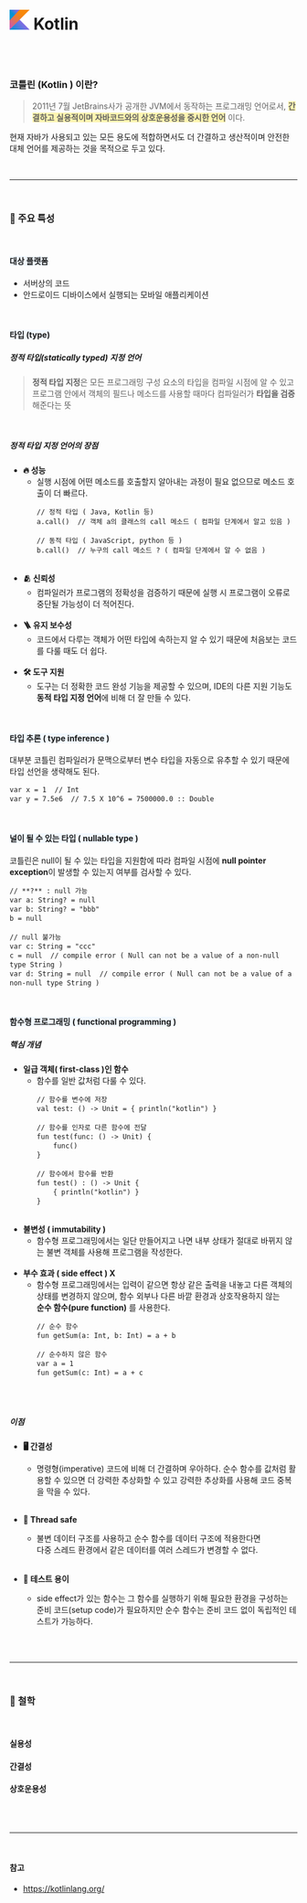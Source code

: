 # <img src = "/Kotlin/img/kotlin_icon.png" width=35> Kotlin
<br><br>

### 코틀린 (Kotlin ) 이란?
> 2011년 7월 JetBrains사가 공개한 JVM에서 동작하는 프로그래밍 언어로서, <span style = 'background-color: #fff5b1'>
**간결하고 실용적이며 자바코드와의 상호운용성을 중시한 언어**</span> 이다.

현재 자바가 사용되고 있는 모든 용도에 적합하면서도 더 간결하고 생산적이며 안전한 대체 언어를 제공하는 것을 목적으로 두고 있다.

<br>

- - -
<br>

### 🎈 주요 특성
<br>

#### <span style = 'background-color: #f1f8ff'>대상 플랫폼

- 서버상의 코드
- 안드로이드 디바이스에서 실행되는 모바일 애플리케이션

<br>

#### <span style = 'background-color: #f1f8ff'>타입 (type)
##### 정적 타입(statically typed) 지정 언어
> **정적 타입 지정**은 모든 프로그래밍 구성 요소의 타입을 컴파일 시점에 알 수 있고 프로그램 안에서 객체의 필드나 메소드를 사용할 때마다 컴파일러가 **타입을 검증** 해준다는 뜻

<br>

##### 정적 타입 지정 언어의 장점
- **🔥 성능**
  - 실행 시점에 어떤 메소드를 호출할지 알아내는 과정이 필요 없으므로 메소드 호출이 더 빠르다.
    ```
    // 정적 타입 ( Java, Kotlin 등)
    a.call()  // 객체 a의 클래스의 call 메소드 ( 컴파일 단계에서 알고 있음 ) 
    
    // 동적 타입 ( JavaScript, python 등 ) 
    b.call()  // 누구의 call 메소드 ? ( 컴파일 단계에서 알 수 없음 ) 
    ```
    <br>
- **🫂 신뢰성**
  - 컴파일러가 프로그램의 정확성을 검증하기 때문에 실행 시 프로그램이 오류로 중단될 가능성이 더 적어진다.
  <br>
- **🪜 유지 보수성**
  - 코드에서 다루는 객체가 어떤 타입에 속하는지 알 수 있기 때문에 처음보는 코드를 다룰 때도 더 쉽다.
  <br>
- **🛠️ 도구 지원**
  - 도구는 더 정확한 코드 완성 기능을 제공할 수 있으며, IDE의 다른 지원 기능도 **동적 타입 지정 언어**에 비해 더 잘 만들 수 있다.

<br>

#### <span style = 'background-color: #f1f8ff'>타입 추론 ( type inference )
대부분 코틀린 컴파일러가 문맥으로부터 변수 타입을 자동으로 유추할 수 있기 때문에 타입 선언을 생략해도 된다.
```
var x = 1  // Int
var y = 7.5e6  // 7.5 X 10^6 = 7500000.0 :: Double
```
<br>

#### <span style = 'background-color: #f1f8ff'>널이 될 수 있는 타입 ( nullable type )
코틀린은 null이 될 수 있는 타입을 지원함에 따라 컴파일 시점에 **null pointer exception**이 발생할 수 있는지 여부를 검사할 수 있다.
```
// **?** : null 가능
var a: String? = null
var b: String? = "bbb"
b = null

// null 불가능
var c: String = "ccc"
c = null  // compile error ( Null can not be a value of a non-null type String )
var d: String = null  // compile error ( Null can not be a value of a non-null type String )
```
<br>

#### <span style = 'background-color: #f1f8ff'>함수형 프로그래밍 ( functional programming )
##### 핵심 개념
- **일급 객체( first-class )인 함수**
  - 함수를 일반 값처럼 다룰 수 있다.
    ```
    // 함수를 변수에 저장
    val test: () -> Unit = { println("kotlin") }

    // 함수를 인자로 다른 함수에 전달
    fun test(func: () -> Unit) {
        func()
    }

    // 함수에서 함수를 반환
    fun test() : () -> Unit {
	    { println("kotlin") }
    }
    ```
    <br>
- **불변성 ( immutability )**
  - 함수형 프로그래밍에서는 일단 만들어지고 나면 내부 상태가 절대로 바뀌지 않는 불변 객체를 사용해 프로그램을 작성한다.
  <br>
- **부수 효과 ( side effect ) X**
  - 함수형 프로그래밍에서는 입력이 같으면 항상 같은 출력을 내놓고 다른 객체의 상태를 변경하지 않으며, 함수 외부나 다른 바깥 환경과 상호작용하지 않는 <br> **순수 함수(pure function)** 를 사용한다.
    ```
    // 순수 함수 
    fun getSum(a: Int, b: Int) = a + b

    // 순수하지 않은 함수
    var a = 1
    fun getSum(c: Int) = a + c
    ```
    <br><br>

##### 이점
- **🖥️ 간결성**
  - 명령형(imperative) 코드에 비해 더 간결하며 우아하다. 순수 함수를 값처럼 활용할 수 있으면 더 강력한 추상화할 수 있고 강력한 추상화를 사용해 코드 중복을 막을 수 있다.
  <br>
- **🚫 Thread safe**
  - 불변 데이터 구조를 사용하고 순수 함수를 데이터 구조에 적용한다면 <br>다중 스레드 환경에서 같은 데이터를 여러 스레드가 변경할 수 없다.
  <br>
- **🧪 테스트 용이**
  - side effect가 있는 함수는 그 함수를 실행하기 위해 필요한 환경을 구성하는 준비 코드(setup code)가 필요하지만 순수 함수는 준비 코드 없이 독립적인 테스트가 가능하다.

  <br><br>

- - -
<br>

### 📖 철학
<br>

#### 실용성

#### 간결성

#### 상호운용성

<br><br>

- - -
<br>

#### 참고
- https://kotlinlang.org/
